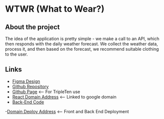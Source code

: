 # WTWR (What to Wear?)

## About the project

The idea of the application is pretty simple - we make a call to an API, which then responds with the daily weather forecast. We collect the weather data, process it, and then based on the forecast, we recommend suitable clothing to the user.

## Links

- [Figma Design](https://www.figma.com/file/DTojSwldenF9UPKQZd6RRb/Sprint-10%3A-WTWR)
- [Github Repository](https://github.com/SamPage4427/se_project_react)
- [Github Page](https://SamPage4427.github.io/se_project_react) <-- For TripleTen use
- [React Domain Address](https://www.samjpage.dev/se_project_react) <-- Linked to google domain
- [Back-End Code](https://github.com/SamPage4427/se_project_express)

-[Domain Deploy Address](https://wtwr.epicgamer.org) <-- Front and Back End Deployment
